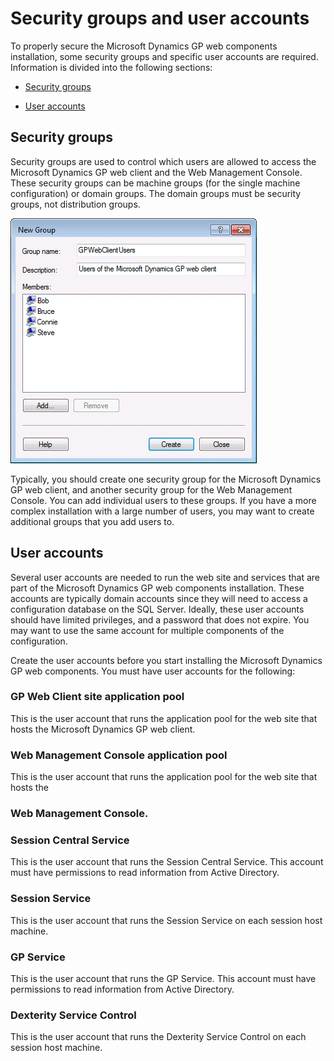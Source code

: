 <span id="_Toc498953288" class="anchor"></span>

# Security groups and user accounts

To properly secure the Microsoft Dynamics GP web components installation, some security groups and specific user accounts are required. Information is divided into the following sections:

-   [Security groups](#security-groups)  

-   [User accounts](#user-accounts)  

## Security groups

Security groups are used to control which users are allowed to access the Microsoft Dynamics GP web client and the Web Management Console. These security groups can be machine groups (for the single machine configuration) or domain groups. The domain groups must be security groups, not distribution groups.

![Chapter 5 Security groups and user accounts image1](media/Chapter-5-Security-groups-and-user-accounts-image1.PNG)  

Typically, you should create one security group for the Microsoft Dynamics GP web client, and another security group for the Web Management Console. You can add individual users to these groups. If you have a more complex installation with a large number of users, you may want to create additional groups that you add users to.

## User accounts

Several user accounts are needed to run the web site and services that are part of the Microsoft Dynamics GP web components installation. These accounts are typically domain accounts since they will need to access a configuration database on the SQL Server. Ideally, these user accounts should have limited privileges, and a password that does not expire. You may want to use the same account for multiple components of the configuration.

Create the user accounts before you start installing the Microsoft Dynamics GP web components. You must have user accounts for the following:

### GP Web Client site application pool

This is the user account that runs the application pool for the web site that hosts the Microsoft Dynamics GP web client.

### Web Management Console application pool

This is the user account that runs the application pool for the web site that hosts the

### Web Management Console.

### Session Central Service

This is the user account that runs the Session Central Service. This account must have permissions to read information from Active Directory.

### Session Service

This is the user account that runs the Session Service on each session host machine.

### GP Service

This is the user account that runs the GP Service. This account must have permissions to read information from Active Directory.

### Dexterity Service Control

This is the user account that runs the Dexterity Service Control on each session host machine.
